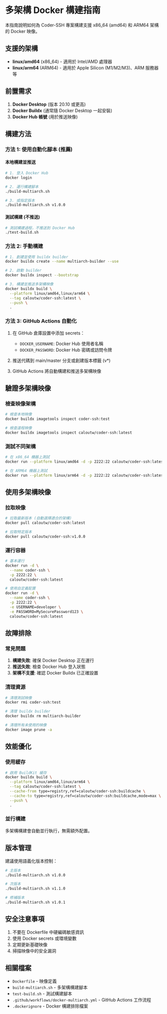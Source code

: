 # 多架構 Docker 構建指南

本指南說明如何為 Coder-SSH 專案構建支援 x86_64 (amd64) 和 ARM64 架構的 Docker 映像。

## 支援的架構

- **linux/amd64** (x86_64) - 適用於 Intel/AMD 處理器
- **linux/arm64** (ARM64) - 適用於 Apple Silicon (M1/M2/M3)、ARM 服務器等

## 前置需求

1. **Docker Desktop** (版本 20.10 或更高)
2. **Docker Buildx** (通常隨 Docker Desktop 一起安裝)
3. **Docker Hub 帳號** (用於推送映像)

## 構建方法

### 方法 1: 使用自動化腳本 (推薦)

#### 本地構建並推送

```bash
# 1. 登入 Docker Hub
docker login

# 2. 運行構建腳本
./build-multiarch.sh

# 3. 或指定版本
./build-multiarch.sh v1.0.0
```

#### 測試構建 (不推送)

```bash
# 測試構建過程，不推送到 Docker Hub
./test-build.sh
```

### 方法 2: 手動構建

```bash
# 1. 創建並使用 buildx builder
docker buildx create --name multiarch-builder --use

# 2. 啟動 builder
docker buildx inspect --bootstrap

# 3. 構建並推送多架構映像
docker buildx build \
  --platform linux/amd64,linux/arm64 \
  --tag caloutw/coder-ssh:latest \
  --push \
  .
```

### 方法 3: GitHub Actions 自動化

1. 在 GitHub 倉庫設置中添加 secrets：
   - `DOCKER_USERNAME`: Docker Hub 使用者名稱
   - `DOCKER_PASSWORD`: Docker Hub 密碼或訪問令牌

2. 推送代碼到 main/master 分支或創建版本標籤 (v*)

3. GitHub Actions 將自動構建和推送多架構映像

## 驗證多架構映像

### 檢查映像架構

```bash
# 檢查本地映像
docker buildx imagetools inspect coder-ssh:test

# 檢查遠程映像
docker buildx imagetools inspect caloutw/coder-ssh:latest
```

### 測試不同架構

```bash
# 在 x86_64 機器上測試
docker run --platform linux/amd64 -d -p 2222:22 caloutw/coder-ssh:latest

# 在 ARM64 機器上測試
docker run --platform linux/arm64 -d -p 2222:22 caloutw/coder-ssh:latest
```

## 使用多架構映像

### 拉取映像

```bash
# 拉取最新版本 (自動選擇適合的架構)
docker pull caloutw/coder-ssh:latest

# 拉取特定版本
docker pull caloutw/coder-ssh:v1.0.0
```

### 運行容器

```bash
# 基本運行
docker run -d \
  --name coder-ssh \
  -p 2222:22 \
  caloutw/coder-ssh:latest

# 使用自定義配置
docker run -d \
  --name coder-ssh \
  -p 2222:22 \
  -e USERNAME=developer \
  -e PASSWORD=MySecurePassword123 \
  caloutw/coder-ssh:latest
```

## 故障排除

### 常見問題

1. **構建失敗**: 確保 Docker Desktop 正在運行
2. **推送失敗**: 檢查 Docker Hub 登入狀態
3. **架構不支援**: 確認 Docker Buildx 已正確設置

### 清理資源

```bash
# 清理測試映像
docker rmi coder-ssh:test

# 清理 buildx builder
docker buildx rm multiarch-builder

# 清理所有未使用的映像
docker image prune -a
```

## 效能優化

### 使用緩存

```bash
# 啟用 BuildKit 緩存
docker buildx build \
  --platform linux/amd64,linux/arm64 \
  --tag caloutw/coder-ssh:latest \
  --cache-from type=registry,ref=caloutw/coder-ssh:buildcache \
  --cache-to type=registry,ref=caloutw/coder-ssh:buildcache,mode=max \
  --push \
  .
```

### 並行構建

多架構構建會自動並行執行，無需額外配置。

## 版本管理

建議使用語義化版本控制：

```bash
# 主版本
./build-multiarch.sh v1.0.0

# 次版本
./build-multiarch.sh v1.1.0

# 修補版本
./build-multiarch.sh v1.0.1
```

## 安全注意事項

1. 不要在 Dockerfile 中硬編碼敏感資訊
2. 使用 Docker secrets 或環境變數
3. 定期更新基礎映像
4. 掃描映像中的安全漏洞

## 相關檔案

- `Dockerfile` - 映像定義
- `build-multiarch.sh` - 多架構構建腳本
- `test-build.sh` - 測試構建腳本
- `.github/workflows/docker-multiarch.yml` - GitHub Actions 工作流程
- `.dockerignore` - Docker 構建排除檔案
